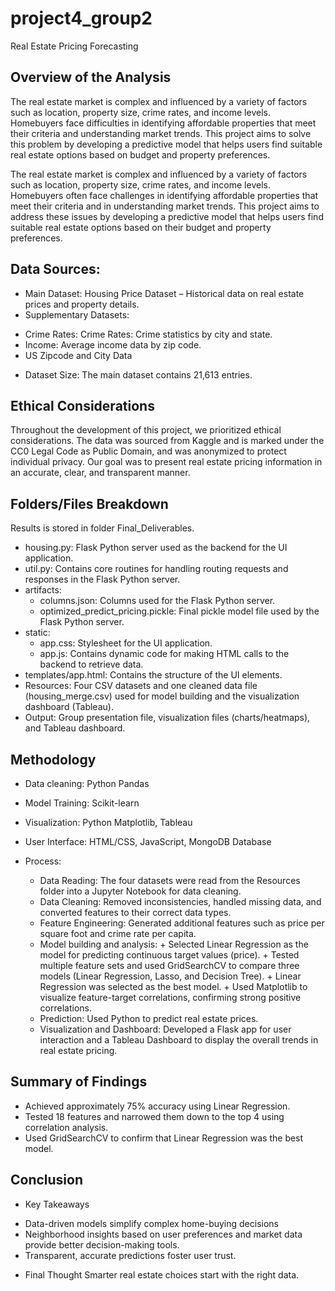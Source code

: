 # project4_group2

Real Estate Pricing Forecasting

## Overview of the Analysis

The real estate market is complex and influenced by a variety of factors such as location, property size, crime rates, and income levels. Homebuyers face difficulties in identifying affordable properties that meet their criteria and understanding market trends. This project aims to solve this problem by developing a predictive model that helps users find suitable real estate options based on budget and property preferences.

The real estate market is complex and influenced by a variety of factors such as location, property size, crime rates, and income levels. Homebuyers often face challenges in identifying affordable properties that meet their criteria and in understanding market trends. This project aims to address these issues by developing a predictive model that helps users find suitable real estate options based on their budget and property preferences.

## Data Sources:

* Main Dataset: Housing Price Dataset – Historical data on real estate prices and property details.
* Supplementary Datasets:
 - Crime Rates: Crime Rates: Crime statistics by city and state.
 - Income: Average income data by zip code.
 - US Zipcode and City Data

* Dataset Size: The main dataset contains 21,613 entries.

 ## Ethical Considerations

Throughout the development of this project, we prioritized ethical considerations. The data was sourced from Kaggle and is marked under the CC0 Legal Code as Public Domain, and was anonymized to protect individual privacy. Our goal was to present real estate pricing information in an accurate, clear, and transparent manner.

## Folders/Files Breakdown

Results is stored in folder Final_Deliverables.
- housing.py: Flask Python server used as the backend for the UI application.
- util.py: Contains core routines for handling routing requests and responses in the Flask Python server.
- artifacts:
    + columns.json: Columns used for the Flask Python server.
    + optimized_predict_pricing.pickle: Final pickle model file used by the Flask Python server.
- static:
    + app.css: Stylesheet for the UI application.
    + app.js: Contains dynamic code for making HTML calls to the backend to retrieve data.
- templates/app.html: Contains the structure of the UI elements.
- Resources: Four CSV datasets and one cleaned data file (housing_merge.csv) used for model building and the visualization dashboard (Tableau).
- Output: Group presentation file, visualization files (charts/heatmaps), and Tableau dashboard.

## Methodology

* Data cleaning: Python Pandas
* Model Training: Scikit-learn
* Visualization: Python Matplotlib, Tableau
* User Interface: HTML/CSS, JavaScript, MongoDB Database

* Process:
  - Data Reading: The four datasets were read from the Resources folder into a Jupyter Notebook for data cleaning.
  - Data Cleaning: Removed inconsistencies, handled missing data, and converted features to their correct data types.
  - Feature Engineering: Generated additional features such as price per square foot and crime rate per capita.
  - Model building and analysis: 
        + Selected Linear Regression as the model for predicting continuous target values (price).
        + Tested multiple feature sets and used GridSearchCV to compare three models (Linear Regression, Lasso, and Decision Tree).
        + Linear Regression was selected as the best model.
        + Used Matplotlib to visualize feature-target correlations, confirming strong positive correlations.
  - Prediction: Used Python to predict real estate prices.
  - Visualization and Dashboard: Developed a Flask app for user interaction and a Tableau Dashboard to display the overall trends in real estate pricing.

## Summary of Findings

 - Achieved approximately 75% accuracy using Linear Regression.
 - Tested 18 features and narrowed them down to the top 4 using correlation analysis.
 - Used GridSearchCV to confirm that Linear Regression was the best model.

## Conclusion

* Key Takeaways
 - Data-driven models simplify complex home-buying decisions
 - Neighborhood insights based on user preferences and market data provide better decision-making tools.
 - Transparent, accurate predictions foster user trust.
* Final Thought
Smarter real estate choices start with the right data.

